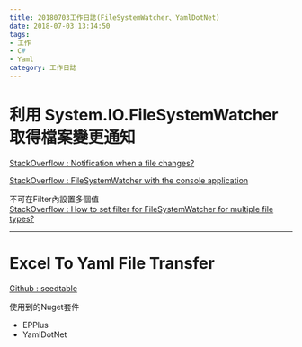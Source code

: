 ```yaml
---
title: 20180703工作日誌(FileSystemWatcher、YamlDotNet)
date: 2018-07-03 13:14:50
tags: 
- 工作
- C#
- Yaml
category: 工作日誌
---
```

# 利用 System.IO.FileSystemWatcher 取得檔案變更通知 #

[StackOverflow : Notification when a file changes?](https://stackoverflow.com/questions/721714/notification-when-a-file-changes)

[StackOverflow : FileSystemWatcher with the console application](https://stackoverflow.com/questions/40859136/filesystemwatcher-with-the-console-application)  

不可在Filter內設置多個值  
[StackOverflow : How to set filter for FileSystemWatcher for multiple file types?](https://stackoverflow.com/questions/6965184/how-to-set-filter-for-filesystemwatcher-for-multiple-file-types)  

---

# Excel To Yaml File Transfer #

[Github : seedtable](https://github.com/seed-ui/seedtable)

使用到的Nuget套件

- EPPlus
- YamlDotNet